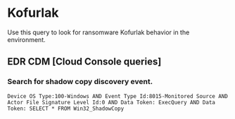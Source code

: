 # Kofurlak

Use this query to look for ransomware Kofurlak behavior in the environment.

## EDR CDM [Cloud Console queries]

### Search for shadow copy discovery event.

```
Device OS Type:100-Windows AND Event Type Id:8015-Monitored Source AND Actor File Signature Level Id:0 AND Data Token: ExecQuery AND Data Token: SELECT * FROM Win32_ShadowCopy
```

